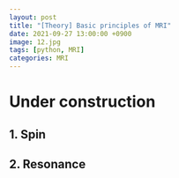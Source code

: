 ```yaml
---
layout: post
title: "[Theory] Basic principles of MRI"
date: 2021-09-27 13:00:00 +0900
image: 12.jpg
tags: [python, MRI]
categories: MRI
---
```

# Under construction
## 1. Spin
## 2. Resonance
